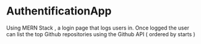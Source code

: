 # AuthentificationApp
 Using MERN Stack , a login page that logs users in. Once logged the user can list the top Github repositories using the Github API ( ordered by starts )
